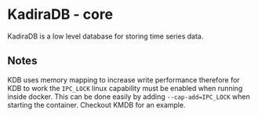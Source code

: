 # KadiraDB - core

KadiraDB is a low level database for storing time series data.

## Notes

KDB uses memory mapping to increase write performance therefore for KDB to work the `IPC_LOCK` linux capability must be enabled when running inside docker. This can be done easily by adding `--cap-add=IPC_LOCK` when starting the container. Checkout KMDB for an example.
